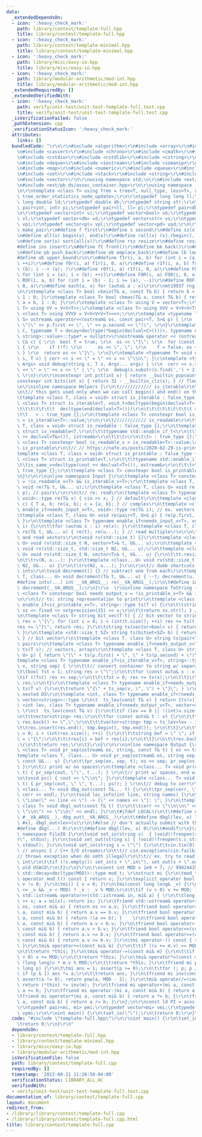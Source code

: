 ```yaml
---
data:
  _extendedDependsOn:
  - icon: ':heavy_check_mark:'
    path: library/contest/template-full.hpp
    title: library/contest/template-full.hpp
  - icon: ':heavy_check_mark:'
    path: library/contest/template-minimal.hpp
    title: library/contest/template-minimal.hpp
  - icon: ':heavy_check_mark:'
    path: library/misc/easy-io.hpp
    title: library/misc/easy-io.hpp
  - icon: ':heavy_check_mark:'
    path: library/modular-arithmetic/mod-int.hpp
    title: library/modular-arithmetic/mod-int.hpp
  _extendedRequiredBy: []
  _extendedVerifiedWith:
  - icon: ':heavy_check_mark:'
    path: verify/unit-test/unit-test-template-full.test.cpp
    title: verify/unit-test/unit-test-template-full.test.cpp
  _isVerificationFailed: false
  _pathExtension: cpp
  _verificationStatusIcon: ':heavy_check_mark:'
  attributes:
    links: []
  bundledCode: "\r\n\r\n#include <algorithm>\r\n#include <array>\r\n#include <bitset>\r\
    \n#include <cassert>\r\n#include <chrono>\r\n#include <cmath>\r\n#include <complex>\r\
    \n#include <cstdio>\r\n#include <cstdlib>\r\n#include <cstring>\r\n#include <ctime>\r\
    \n#include <deque>\r\n#include <iostream>\r\n#include <iomanip>\r\n#include <list>\r\
    \n#include <map>\r\n#include <numeric>\r\n#include <queue>\r\n#include <random>\r\
    \n#include <set>\r\n#include <stack>\r\n#include <string>\r\n#include <unordered_map>\r\
    \n#include <vector>\r\n\r\nusing namespace std;\n\r\n#include <ext/pb_ds/tree_policy.hpp>\r\
    \n#include <ext/pb_ds/assoc_container.hpp>\r\n\r\nusing namespace __gnu_pbds;\r\
    \n\r\ntemplate <class T> using Tree = tree<T, null_type, less<T>, rb_tree_tag,\
    \ tree_order_statistics_node_update>;\r\n\r\ntypedef long long ll;\r\ntypedef\
    \ long double ld;\r\ntypedef double db;\r\ntypedef string str;\r\n\r\ntypedef\
    \ pair<int, int> pi;\r\ntypedef pair<ll, ll> pl;\r\ntypedef pair<db, db> pd;\r\
    \n\r\ntypedef vector<int> vi;\r\ntypedef vector<bool> vb;\r\ntypedef vector<ll>\
    \ vl;\r\ntypedef vector<db> vd;\r\ntypedef vector<str> vs;\r\ntypedef vector<pi>\
    \ vpi;\r\ntypedef vector<pl> vpl;\r\ntypedef vector<pd> vpd;\r\n\r\n#define mp\
    \ make_pair\r\n#define f first\r\n#define s second\r\n#define sz(x) (int)(x).size()\r\
    \n#define all(x) begin(x), end(x)\r\n#define rall(x) (x).rbegin(), (x).rend()\r\
    \n#define sor(x) sort(all(x))\r\n#define rsz resize\r\n#define resz resize\r\n\
    #define ins insert\r\n#define ft front()\r\n#define bk back()\r\n#define pf push_front\r\
    \n#define pb push_back\r\n#define eb emplace_back\r\n#define lb lower_bound\r\n\
    #define ub upper_bound\r\n\r\n#define f1r(i, a, b) for (int i = (a); i < (b);\
    \ ++i)\r\n#define f0r(i, a) f1r(i, 0, a)\r\n#define r1f(i, a, b) for (int i =\
    \ (b); i --> (a); )\r\n#define r0f(i, a) r1f(i, 0, a)\r\n#define FOR(i, a, b)\
    \ for (int i = (a); i < (b); ++i)\r\n#define F0R(i, a) FOR(i, 0, a)\r\n#define\
    \ ROF(i, a, b) for (int i = (b) - 1; i >= (a); --i)\r\n#define R0F(i, a) ROF(i,\
    \ 0, a)\r\n#define each(a, x) for (auto& a : x)\r\n\r\nmt19937 rng((uint32_t)chrono::steady_clock::now().time_since_epoch().count());\r\
    \n\r\ntemplate <class T> bool ckmin(T& a, const T& b) { return b < a ? a = b,\
    \ 1 : 0; }\r\ntemplate <class T> bool ckmax(T& a, const T& b) { return a < b ?\
    \ a = b, 1 : 0; }\r\n\r\ntemplate <class T> using V = vector<T>;\r\ntemplate <class\
    \ T> using VV = V<V<T>>;\r\ntemplate <class T> using VVV = V<V<V<T>>>;\r\ntemplate\
    \ <class T> using VVVV = V<V<V<V<T>>>>;\r\n\r\ntemplate <typename T, typename\
    \ S> ostream& operator<<(ostream& os, const pair<T, S>& p) { \r\n  return os <<\
    \ \"(\" << p.first << \", \" << p.second << \")\"; \r\n}\r\ntemplate <typename\
    \ C, typename T = decay<decltype(*begin(declval<C>()))>, typename enable_if<!is_same<C,\
    \ string>::value>::type* = nullptr>\r\nostream& operator << (ostream& os, const\
    \ C& c) { \r\n  bool f = true; \r\n  os << \"{\"; \r\n  for (const auto& x : c)\
    \ { \r\n    if (!f) \r\n      os << \", \"; \r\n    f = false; os << x; \r\n \
    \ } \r\n  return os << \"}\"; \r\n}\r\ntemplate <typename T> void debug(string\
    \ s, T x) { cerr << s << \" = \" << x << \"\\n\"; }\r\ntemplate <typename T, typename...\
    \ Args> void debug(string s, T x, Args... args) { \r\n  cerr << s.substr(0, s.find(','))\
    \ << \" = \" << x << \" | \"; \r\n  debug(s.substr(s.find(',') + 2), args...);\
    \ \r\n}\r\n\r\nconstexpr int pct(int x) { return __builtin_popcount(x); }\r\n\
    constexpr int bits(int x) { return 31 - __builtin_clz(x); } // floor(log2(x))\r\
    \n\r\ninline namespace Helpers {\r\n\t//////////// is_iterable\r\n\t// https://stackoverflow.com/questions/13830158/check-if-a-variable-type-is-iterable\r\
    \n\t// this gets used only when we can call begin() and end() on that type\r\n\
    \ttemplate <class T, class = void> struct is_iterable : false_type {};\r\n\ttemplate\
    \ <class T> struct is_iterable<T, void_t<decltype(begin(declval<T>())),\r\n\t\t\
    \t\t\t\t\t\t\t  decltype(end(declval<T>()))\r\n\t\t\t\t\t\t\t\t\t >\r\n\t\t\t\t\
    \t\t   > : true_type {};\r\n\ttemplate <class T> constexpr bool is_iterable_v\
    \ = is_iterable<T>::value;\r\n\r\n\t//////////// is_readable\r\n\ttemplate <class\
    \ T, class = void> struct is_readable : false_type {};\r\n\ttemplate <class T>\
    \ struct is_readable<T,\r\n\t\t\ttypename std::enable_if_t<\r\n\t\t\t\tis_same_v<decltype(cin\
    \ >> declval<T&>()), istream&>\r\n\t\t\t>\r\n\t\t> : true_type {};\r\n\ttemplate\
    \ <class T> constexpr bool is_readable_v = is_readable<T>::value;\r\n\r\n\t////////////\
    \ is_printable\r\n\t// // https://nafe.es/posts/2020-02-29-is-printable/\r\n\t\
    template <class T, class = void> struct is_printable : false_type {};\r\n\ttemplate\
    \ <class T> struct is_printable<T,\r\n\t\t\ttypename std::enable_if_t<\r\n\t\t\
    \t\tis_same_v<decltype(cout << declval<T>()), ostream&>\r\n\t\t\t>\r\n\t\t> :\
    \ true_type {};\r\n\ttemplate <class T> constexpr bool is_printable_v = is_printable<T>::value;\r\
    \n}\r\n\r\ninline namespace Input {\r\n\ttemplate <class T> constexpr bool needs_input_v\
    \ = !is_readable_v<T> && is_iterable_v<T>;\r\n\ttemplate <class T, class... U>\
    \ void re(T& t, U&... u);\r\n\ttemplate <class T, class U> void re(pair<T, U>&\
    \ p); // pairs\r\n\r\n\t// re: read\r\n\ttemplate <class T> typename enable_if<is_readable_v<T>,\
    \ void>::type re(T& x) { cin >> x; } // default\r\n\ttemplate <class T> void re(complex<T>&\
    \ c) { T a, b; re(a, b); c = {a, b}; } // complex\r\n\ttemplate <class T> typename\
    \ enable_if<needs_input_v<T>, void>::type re(T& i); // ex. vectors, arrays\r\n\
    \ttemplate <class T, class U> void re(pair<T, U>& p) { re(p.first, p.second);\
    \ }\r\n\ttemplate <class T> typename enable_if<needs_input_v<T>, void>::type re(T&\
    \ i) {\r\n\t\tfor (auto& x : i) re(x); }\r\n\ttemplate <class T, class... U> void\
    \ re(T& t, U&... u) { re(t); re(u...); } // read multiple\r\n\r\n\t// rv: resize\
    \ and read vectors\r\n\tvoid rv(std::size_t) {}\r\n\ttemplate <class T, class...\
    \ U> void rv(std::size_t N, vector<T>& t, U&... u);\r\n\ttemplate <class...U>\
    \ void rv(std::size_t, std::size_t N2, U&... u);\r\n\ttemplate <class T, class...\
    \ U> void rv(std::size_t N, vector<T>& t, U&... u) {\r\n\t\tt.resize(N); re(t);\r\
    \n\t\trv(N, u...); }\r\n\ttemplate <class...U> void rv(std::size_t, std::size_t\
    \ N2, U&... u) {\r\n\t\trv(N2, u...); }\r\n\r\n\t// dumb shortcuts to read in\
    \ ints\r\n\tvoid decrement() {} // subtract one from each\r\n\ttemplate <class\
    \ T, class... U> void decrement(T& t, U&... u) { --t; decrement(u...); }\r\n\t\
    #define ints(...) int __VA_ARGS__; re(__VA_ARGS__);\r\n\t#define int1(...) ints(__VA_ARGS__);\
    \ decrement(__VA_ARGS__);\r\n}\r\n  \r\ninline namespace ToString {\r\n\ttemplate\
    \ <class T> constexpr bool needs_output_v = !is_printable_v<T> && is_iterable_v<T>;\r\
    \n\r\n\t// ts: string representation to print\r\n\ttemplate <class T> typename\
    \ enable_if<is_printable_v<T>, string>::type ts(T v) {\r\n\t\tstringstream ss;\
    \ ss << fixed << setprecision(15) << v;\r\n\t\treturn ss.str(); } // default\r\
    \n\ttemplate <class T> string bit_vec(T t) { // bit vector to string\r\n\t\tstring\
    \ res = \"{\"; for (int i = 0; i < (int)t.size(); ++i) res += ts(t[i]);\r\n\t\t\
    res += \"}\"; return res; }\r\n\tstring ts(vector<bool> v) { return bit_vec(v);\
    \ }\r\n\ttemplate <std::size_t SZ> string ts(bitset<SZ> b) { return bit_vec(b);\
    \ } // bit vector\r\n\ttemplate <class T, class U> string ts(pair<T, U> p); //\
    \ pairs\r\n\ttemplate <class T> typename enable_if<needs_output_v<T>, string>::type\
    \ ts(T v); // vectors, arrays\r\n\ttemplate <class T, class U> string ts(pair<T,\
    \ U> p) { return \"(\" + ts(p.first) + \", \" + ts(p.second) + \")\"; }\r\n\t\
    template <class T> typename enable_if<is_iterable_v<T>, string>::type ts_sep(T\
    \ v, string sep) { \r\n\t\t// convert container to string w/ separator sep\r\n\
    \t\tbool fst = 1; string res = \"\";\r\n\t\tfor (const auto& x : v) { \r\n\t\t\
    \tif (!fst) res += sep;\r\n\t\t\tfst = 0; res += ts(x);\r\n\t\t}\r\n\t\treturn\
    \ res;\r\n\t}\r\n\ttemplate <class T> typename enable_if<needs_output_v<T>, string>::type\
    \ ts(T v) {\r\n\t\treturn \"{\" + ts_sep(v, \", \") + \"}\"; } \r\n\r\n\t// for\
    \ nested DS\r\n\ttemplate <int, class T> typename enable_if<!needs_output_v<T>,\
    \ vector<string>>::type \r\n\t  ts_lev(const T& v) { return {ts(v)}; }\r\n\ttemplate\
    \ <int lev, class T> typename enable_if<needs_output_v<T>, vector<string>>::type\
    \ \r\n\t  ts_lev(const T& v) {\r\n\t\tif (lev == 0 || !(int)v.size()) return {ts(v)};\r\
    \n\t\tvector<string> res;\r\n\t\tfor (const auto& t : v) {\r\n\t\t\tif ((int)res.size())\
    \ res.back() += \",\";\r\n\t\t\tvector<string> tmp = ts_lev<lev - 1>(t);\r\n\t\
    \t\tres.insert(res.end(), tmp.begin(), tmp.end()); \r\n\t\t}\r\n\t\tfor (int i\
    \ = 0; i < (int)res.size(); ++i) {\r\n\t\t\tstring bef = \" \"; if (i == 0) bef\
    \ = \"{\";\r\n\t\t\tres[i] = bef + res[i];\r\n\t\t}\r\n\t\tres.back() += \"}\"\
    ;\r\n\t\treturn res;\r\n\t}\r\n}\r\n\r\ninline namespace Output {\r\n\ttemplate\
    \ <class T> void pr_sep(ostream& os, string, const T& t) { os << ts(t); }\r\n\t\
    template <class T, class... U> void pr_sep(ostream& os, string sep, const T& t,\
    \ const U&... u) {\r\n\t\tpr_sep(os, sep, t); os << sep; pr_sep(os, sep, u...);\
    \ }\r\n\t// print w/ no spaces\r\n\ttemplate <class... T> void pr(const T&...\
    \ t) { pr_sep(cout, \"\", t...); } \r\n\t// print w/ spaces, end with newline\r\
    \n\tvoid ps() { cout << \"\\n\"; }\r\n\ttemplate <class... T> void ps(const T&...\
    \ t) { pr_sep(cout, \" \", t...); ps(); } \r\n\t// debug to cerr\r\n\ttemplate\
    \ <class... T> void dbg_out(const T&... t) {\r\n\t\tpr_sep(cerr, \" | \", t...);\
    \ cerr << endl; }\r\n\tvoid loc_info(int line, string names) {\r\n\t\tcerr <<\
    \ \"Line(\" << line << \") -> [\" << names << \"]: \"; }\r\n\ttemplate <int lev,\
    \ class T> void dbgl_out(const T& t) {\r\n\t\tcerr << \"\\n\\n\" << ts_sep(ts_lev<lev>(t),\
    \ \"\\n\") << \"\\n\" << endl; }\r\n\t#ifdef LOCAL\r\n\t\t#define dbg(...) loc_info(__LINE__,\
    \ #__VA_ARGS__), dbg_out(__VA_ARGS__)\r\n\t\t#define dbgl(lev, x) loc_info(__LINE__,\
    \ #x), dbgl_out<lev>(x)\r\n\t#else // don't actually submit with this\r\n\t\t\
    #define dbg(...) 0\r\n\t\t#define dbgl(lev, x) 0\r\n\t#endif\r\n}\r\n\r\ninline\
    \ namespace FileIO {\r\n\tvoid set_in(string s)  { (void)!freopen(s.c_str(), \"\
    r\", stdin); }\r\n\tvoid set_out(string s) { (void)!freopen(s.c_str(), \"w\",\
    \ stdout); }\r\n\tvoid set_io(string s = \"\") {\r\n\t\tcin.tie(0)->sync_with_stdio(0);\
    \ // unsync C / C++ I/O streams\r\n\t\t// cin.exceptions(cin.failbit);\r\n\t\t\
    // throws exception when do smth illegal\r\n\t\t// ex. try to read letter into\
    \ int\r\n\t\tif (!s.empty()) set_in(s + \".in\"), set_out(s + \".out\"); // for\
    \ old USACO\r\n\t}\r\n}\r\n\r\nconst int MOD = 1e9 + 7; // 998244353\r\n\r\ntypedef\
    \ std::decay<decltype(MOD)>::type mod_t; \r\nstruct mi {\r\n\tmod_t v;\r\n\texplicit\
    \ operator mod_t() const { return v; }\r\n\texplicit operator bool() const { return\
    \ v != 0; }\r\n\tmi() { v = 0; }\r\n\tmi(const long long& _v) {\r\n\t\tv = (-MOD\
    \ <= _v && _v < MOD) ? _v : _v % MOD;\r\n\t\tif (v < 0) v += MOD; }\r\n\tfriend\
    \ std::istream& operator>>(std::istream& in, mi& a) { \r\n\t\tlong long x; std::cin\
    \ >> x; a = mi(x); return in; }\r\n\tfriend std::ostream& operator<<(std::ostream&\
    \ os, const mi& a) { return os << a.v; }\r\n\tfriend bool operator==(const mi&\
    \ a, const mi& b) { return a.v == b.v; }\r\n\tfriend bool operator!=(const mi&\
    \ a, const mi& b) { return !(a == b); }    \r\n\tfriend bool operator<(const mi&\
    \ a, const mi& b) { return a.v < b.v; }\r\n\tfriend bool operator>(const mi& a,\
    \ const mi& b) { return a.v > b.v; }\r\n\tfriend bool operator<=(const mi& a,\
    \ const mi& b) { return a.v <= b.v; }\r\n\tfriend bool operator>=(const mi& a,\
    \ const mi& b) { return a.v >= b.v; }\r\n\tmi operator-() const { return mi(-v);\
    \ }\r\n\tmi& operator+=(const mi& m) {\r\n\t\tif ((v += m.v) >= MOD) v -= MOD;\r\
    \n\t\treturn *this; }\r\n\tmi& operator-=(const mi& m) {\r\n\t\tif ((v -= m.v)\
    \ < 0) v += MOD;\r\n\t\treturn *this; }\r\n\tmi& operator*=(const mi& m) { v =\
    \ (long long)v * m.v % MOD;\r\n\t\treturn *this; }\r\n\tfriend mi pow(mi a, long\
    \ long p) {\r\n\t\tmi ans = 1; assert(p >= 0);\r\n\t\tfor (; p; p /= 2, a *= a)\
    \ if (p & 1) ans *= a;\r\n\t\treturn ans; }\r\n\tfriend mi inv(const mi& a) {\
    \ assert(a != 0); return pow(a, MOD - 2); }\r\n\tmi& operator/=(const mi& m) {\
    \ return (*this) *= inv(m); }\r\n\tfriend mi operator+(mi a, const mi& b) { return\
    \ a += b; }\r\n\tfriend mi operator-(mi a, const mi& b) { return a -= b; }\r\n\
    \tfriend mi operator*(mi a, const mi& b) { return a *= b; }\r\n\tfriend mi operator/(mi\
    \ a, const mi& b) { return a /= b; }\r\n};\n\r\nconst ld PI = acos((ld)-1);\r\n\
    \r\ntypedef pair<mi, mi> pmi;\r\ntypedef vector<mi> vmi;\r\ntypedef vector<pmi>\
    \ vpmi;\r\n\r\nint main() {\r\n\tset_io(\"\");\r\n\treturn 0;\r\n}\r\n"
  code: "#include \"template-full.hpp\"\r\n\r\nint main() {\r\n\tset_io(\"\");\r\n\
    \treturn 0;\r\n}\r\n"
  dependsOn:
  - library/contest/template-full.hpp
  - library/contest/template-minimal.hpp
  - library/misc/easy-io.hpp
  - library/modular-arithmetic/mod-int.hpp
  isVerificationFile: false
  path: library/contest/template-full.cpp
  requiredBy: []
  timestamp: '2022-08-21 11:26:50-04:00'
  verificationStatus: LIBRARY_ALL_AC
  verifiedWith:
  - verify/unit-test/unit-test-template-full.test.cpp
documentation_of: library/contest/template-full.cpp
layout: document
redirect_from:
- /library/library/contest/template-full.cpp
- /library/library/contest/template-full.cpp.html
title: library/contest/template-full.cpp
---
```

